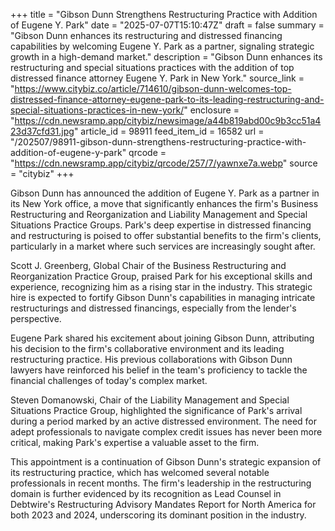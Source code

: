 +++
title = "Gibson Dunn Strengthens Restructuring Practice with Addition of Eugene Y. Park"
date = "2025-07-07T15:10:47Z"
draft = false
summary = "Gibson Dunn enhances its restructuring and distressed financing capabilities by welcoming Eugene Y. Park as a partner, signaling strategic growth in a high-demand market."
description = "Gibson Dunn enhances its restructuring and special situations practices with the addition of top distressed finance attorney Eugene Y. Park in New York."
source_link = "https://www.citybiz.co/article/714610/gibson-dunn-welcomes-top-distressed-finance-attorney-eugene-park-to-its-leading-restructuring-and-special-situations-practices-in-new-york/"
enclosure = "https://cdn.newsramp.app/citybiz/newsimage/a44b819abd00c9b3cc51a423d37cfd31.jpg"
article_id = 98911
feed_item_id = 16582
url = "/202507/98911-gibson-dunn-strengthens-restructuring-practice-with-addition-of-eugene-y-park"
qrcode = "https://cdn.newsramp.app/citybiz/qrcode/257/7/yawnxe7a.webp"
source = "citybiz"
+++

<p>Gibson Dunn has announced the addition of Eugene Y. Park as a partner in its New York office, a move that significantly enhances the firm's Business Restructuring and Reorganization and Liability Management and Special Situations Practice Groups. Park's deep expertise in distressed financing and restructuring is poised to offer substantial benefits to the firm's clients, particularly in a market where such services are increasingly sought after.</p><p>Scott J. Greenberg, Global Chair of the Business Restructuring and Reorganization Practice Group, praised Park for his exceptional skills and experience, recognizing him as a rising star in the industry. This strategic hire is expected to fortify Gibson Dunn's capabilities in managing intricate restructurings and distressed financings, especially from the lender's perspective.</p><p>Eugene Park shared his excitement about joining Gibson Dunn, attributing his decision to the firm's collaborative environment and its leading restructuring practice. His previous collaborations with Gibson Dunn lawyers have reinforced his belief in the team's proficiency to tackle the financial challenges of today's complex market.</p><p>Steven Domanowski, Chair of the Liability Management and Special Situations Practice Group, highlighted the significance of Park's arrival during a period marked by an active distressed environment. The need for adept professionals to navigate complex credit issues has never been more critical, making Park's expertise a valuable asset to the firm.</p><p>This appointment is a continuation of Gibson Dunn's strategic expansion of its restructuring practice, which has welcomed several notable professionals in recent months. The firm's leadership in the restructuring domain is further evidenced by its recognition as Lead Counsel in Debtwire's Restructuring Advisory Mandates Report for North America for both 2023 and 2024, underscoring its dominant position in the industry.</p>